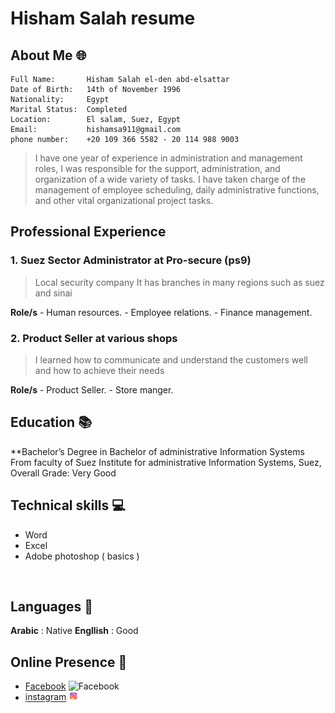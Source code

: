 # Hisham Salah resume

## About Me 🌐
```
Full Name:       Hisham Salah el-den abd-elsattar 
Date of Birth:   14th of November 1996
Nationality:     Egypt
Marital Status:  Completed
Location:        El salam, Suez, Egypt
Email:           hishamsa911@gmail.com
phone number:    +20 109 366 5582 - 20 114 988 9003
```
> I have one year of experience in administration and management roles, I was responsible for the support, administration, and organization of a wide variety of tasks. I have taken charge of the management of employee scheduling, daily administrative functions, and other vital organizational project tasks.

## Professional Experience 

### 1. Suez Sector Administrator at Pro-secure (ps9)
> Local security company 
> It has branches in many regions such as suez and sinai

**Role/s** 
    - Human resources.
    - Employee relations.
    - Finance management.

### 2. Product Seller at various shops
> I learned how to communicate and understand the customers well and how to achieve their needs

**Role/s** 
    - Product Seller.
    - Store manger.

## Education 📚

**Bachelor’s Degree in Bachelor of administrative Information Systems
<br>
From faculty of Suez Institute for administrative Information Systems, Suez, Overall Grade: Very Good



## Technical skills 💻
- Word
- Excel
- Adobe photoshop ( basics )


<br>

## Languages 💬

**Arabic**   : Native 
**Engllish** : Good

## Online Presence 🔗 

- [Facebook](https://www.facebook.com/HishamSa1196) <img style="width:3%" alt="Facebook" src="icons8-facebook.svg"> 
- [instagram](https://www.instagram.com/hishaam_sa/) <img style="width:3%" alt="instagram" src="assets/icons8-instagram.svg"> 